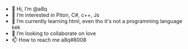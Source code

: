 - 👋 Hi, I’m @a8q
- 👀 I’m interested in Piton, C#, c++, Js
- 🌱 I’m currently learning html, even tho it's not a programming language kek
- 💞️ I’m looking to collaborate on love
- 📫 How to reach me a8q#8008

